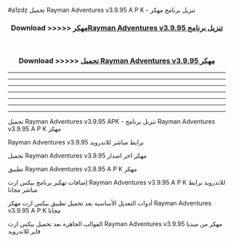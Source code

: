 #a1zdz تحميل Rayman Adventures v3.9.95 A P K - تنزيل برنامج مهكر



<div align="center">
<h3>Download >>>>> <a href="https://runaway1.web.app/?sq=Rayman Adventures v3.9.95">مهكرRayman Adventures v3.9.95 تنزيل برنامج</a></h3><br>

<h3>Download >>>>> <a href="https://runaway1.web.app/?sq=Rayman Adventures v3.9.95">تحميل Rayman Adventures v3.9.95 مهكر</a></h3>
</div>


----------------------------------------------------------

----------------------------------------------------------

----------------------------------------------------------

----------------------------------------------------------

----------------------------------------------------------

----------------------------------------------------------

----------------------------------------------------------

تحميل Rayman Adventures v3.9.95 APK - تنزيل برنامج Rayman Adventures v3.9.95 A P K مهكر

Rayman Adventures v3.9.95 برابط مباشر للاندرويد

تحميل Rayman Adventures v3.9.95 مهكر اخر اصدار

تطبيق Rayman Adventures v3.9.95 A P K مهكر

إضافات تهكير برنامج بيكس ارت Rayman Adventures v3.9.95 A P K للاندرويد برابط مباشر مجانا

أدوات التعديل الأساسية بعد تحميل تطبيق بيكس ارت مهكر Rayman Adventures v3.9.95 A P K مجانا

القوالب الجاهزة بعد تحميل بيكس ارت Rayman Adventures v3.9.95 مهكر من ميديا فاير للاندرويد


